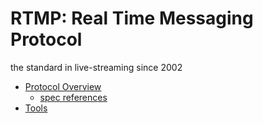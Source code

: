 # RTMP: Real Time Messaging Protocol

the standard in live-streaming since 2002

* [Protocol Overview](/spec)
  * [spec references](/references.md)
* [Tools](/tools.md)